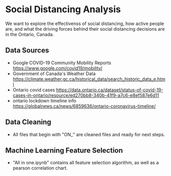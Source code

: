 # Social Distancing Analysis
We want to explore the effectivenss of social distancing, how active people are, and what the driving forces behind their social distancing decisions are in the Ontario, Canada.


## Data Sources
- Google COVID-19 Community Mobility Reports https://www.google.com/covid19/mobility/
- Government of Canada's Weather Data https://climate.weather.gc.ca/historical_data/search_historic_data_e.html
- Ontario covid cases https://data.ontario.ca/dataset/status-of-covid-19-cases-in-ontario/resource/ed270bb8-340b-41f9-a7c6-e8ef587e6d11
- ontario lockdown timeline info https://globalnews.ca/news/6859636/ontario-coronavirus-timeline/

## Data Cleaning
- All files that begin with "ON_" are cleaned files and ready for next steps. 

## Machine Learning Feature Selection
- "All in one.ipynb" contains all feature selection algorithm, as well as a pearson correlation chart. 
